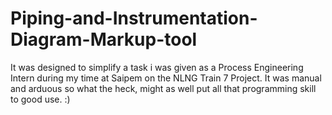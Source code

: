 # Piping-and-Instrumentation-Diagram-Markup-tool
It was designed to simplify a task i was given as a Process Engineering Intern during my time at Saipem on the NLNG Train 7 Project. It was manual and arduous so what the heck, might as well put all that programming skill to good use. :)
